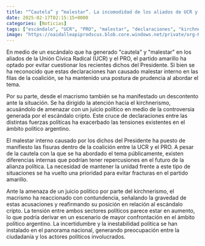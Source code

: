 ```yaml
---
title: "“Cautela” y “malestar”. La incomodidad de los aliados de UCR y PRO en medio del escándalo cripto"
date: 2025-02-17T02:15:15+0000
categories: [Noticias]
tags: ["escándalo", "UCR", "PRO", "malestar", "declaraciones", "kirchnerismo", "juicio político"]
image: "https://oaidalleapiprodscus.blob.core.windows.net/private/org-HKmKxpuNw3Y88lm4EBrIPq0n/user-ZwiCXOggLL8ZNNKE2g7rXFmV/img-6GbPSrPXzM2EP234XwxBBHBj.png?st=2025-02-17T01%3A15%3A15Z&se=2025-02-17T03%3A15%3A15Z&sp=r&sv=2024-08-04&sr=b&rscd=inline&rsct=image/png&skoid=d505667d-d6c1-4a0a-bac7-5c84a87759f8&sktid=a48cca56-e6da-484e-a814-9c849652bcb3&skt=2025-02-16T03%3A03%3A47Z&ske=2025-02-17T03%3A03%3A47Z&sks=b&skv=2024-08-04&sig=dGVci6YRKMpJL0vfDgLpwPXxSrhiqbr9BXfWcSm29rs%3D"
---
```


En medio de un escándalo que ha generado "cautela" y "malestar" en los aliados de la Unión Cívica Radical (UCR) y el PRO, el partido amarillo ha optado por evitar cuestionar los recientes dichos del Presidente. Si bien se ha reconocido que estas declaraciones han causado malestar interno en las filas de la coalición, se ha mantenido una postura de prudencia al abordar el tema. 

Por su parte, desde el macrismo también se ha manifestado un descontento ante la situación. Se ha dirigido la atención hacia el kirchnerismo, acusándolo de amenazar con un juicio político en medio de la controversia generada por el escándalo cripto. Este cruce de declaraciones entre las distintas fuerzas políticas ha exacerbado las tensiones existentes en el ámbito político argentino.

El malestar interno causado por los dichos del Presidente ha puesto de manifiesto las fisuras dentro de la coalición entre la UCR y el PRO. A pesar de la cautela con la que se ha abordado el tema públicamente, existen diferencias internas que podrían tener repercusiones en el futuro de la alianza política. La necesidad de mantener la unidad frente a este tipo de situaciones se ha vuelto una prioridad para evitar fracturas en el partido amarillo.

Ante la amenaza de un juicio político por parte del kirchnerismo, el macrismo ha reaccionado con contundencia, señalando la gravedad de estas acusaciones y reafirmando su posición en relación al escándalo cripto. La tensión entre ambos sectores políticos parece estar en aumento, lo que podría derivar en un escenario de mayor confrontación en el ámbito político argentino. La incertidumbre y la inestabilidad política se han instalado en el panorama nacional, generando preocupación entre la ciudadanía y los actores políticos involucrados.
    